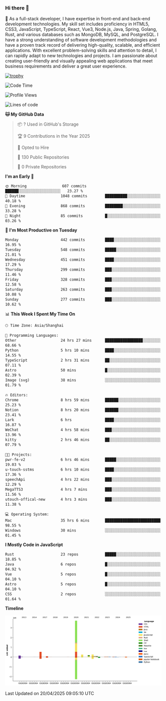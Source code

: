 ### Hi there 👋

🌱 As a full-stack developer, I have expertise in front-end and back-end development technologies. My skill set includes proficiency in HTML5, CSS3, JavaScript, TypeScript, React, Vue3, Node.js, Java, Spring, Golang, Rust, and various databases such as MongoDB, MySQL, and PostgreSQL. I have a strong understanding of software development methodologies and have a proven track record of delivering high-quality, scalable, and efficient applications. With excellent problem-solving skills and attention to detail, I can rapidly adapt to new technologies and projects. I am passionate about creating user-friendly and visually appealing web applications that meet business requirements and deliver a great user experience.

[![trophy](https://github-profile-trophy.vercel.app/?username=elton&rank=SECRET,SSS,SS,S,AAA,AA,A&theme=onedark&no-frame=true&margin-w=10)](https://github.com/ryo-ma/github-profile-trophy)

<!--START_SECTION:waka-->
![Code Time](http://img.shields.io/badge/Code%20Time-1%2C558%20hrs%2022%20mins-blue)

![Profile Views](http://img.shields.io/badge/Profile%20Views-0-blue)

![Lines of code](https://img.shields.io/badge/From%20Hello%20World%20I%27ve%20Written-5.6%20million%20lines%20of%20code-blue)

**🐱 My GitHub Data** 

> 📦 ? Used in GitHub's Storage 
 > 
> 🏆 9 Contributions in the Year 2025
 > 
> 💼 Opted to Hire
 > 
> 📜 130 Public Repositories 
 > 
> 🔑 0 Private Repositories 
 > 
**I'm an Early 🐤** 

```text
🌞 Morning                607 commits         ██████░░░░░░░░░░░░░░░░░░░   23.27 % 
🌆 Daytime                1048 commits        ██████████░░░░░░░░░░░░░░░   40.18 % 
🌃 Evening                868 commits         ████████░░░░░░░░░░░░░░░░░   33.28 % 
🌙 Night                  85 commits          █░░░░░░░░░░░░░░░░░░░░░░░░   03.26 % 
```
📅 **I'm Most Productive on Tuesday** 

```text
Monday                   442 commits         ████░░░░░░░░░░░░░░░░░░░░░   16.95 % 
Tuesday                  548 commits         █████░░░░░░░░░░░░░░░░░░░░   21.01 % 
Wednesday                451 commits         ████░░░░░░░░░░░░░░░░░░░░░   17.29 % 
Thursday                 299 commits         ███░░░░░░░░░░░░░░░░░░░░░░   11.46 % 
Friday                   328 commits         ███░░░░░░░░░░░░░░░░░░░░░░   12.58 % 
Saturday                 263 commits         ███░░░░░░░░░░░░░░░░░░░░░░   10.08 % 
Sunday                   277 commits         ███░░░░░░░░░░░░░░░░░░░░░░   10.62 % 
```


📊 **This Week I Spent My Time On** 

```text
🕑︎ Time Zone: Asia/Shanghai

💬 Programming Languages: 
Other                    24 hrs 27 mins      █████████████████░░░░░░░░   68.66 % 
Python                   5 hrs 10 mins       ████░░░░░░░░░░░░░░░░░░░░░   14.55 % 
TypeScript               2 hrs 31 mins       ██░░░░░░░░░░░░░░░░░░░░░░░   07.11 % 
Astro                    50 mins             █░░░░░░░░░░░░░░░░░░░░░░░░   02.39 % 
Image (svg)              38 mins             ░░░░░░░░░░░░░░░░░░░░░░░░░   01.79 % 

🔥 Editors: 
Chrome                   8 hrs 59 mins       ██████░░░░░░░░░░░░░░░░░░░   25.23 % 
Notion                   8 hrs 20 mins       ██████░░░░░░░░░░░░░░░░░░░   23.41 % 
Lark                     6 hrs               ████░░░░░░░░░░░░░░░░░░░░░   16.87 % 
WeChat                   4 hrs 58 mins       ███░░░░░░░░░░░░░░░░░░░░░░   13.96 % 
kitty                    2 hrs 46 mins       ██░░░░░░░░░░░░░░░░░░░░░░░   07.79 % 

🐱‍💻 Projects: 
pwr-fe-v2                6 hrs 46 mins       █████░░░░░░░░░░░░░░░░░░░░   19.03 % 
u-touch-sstms            6 hrs 10 mins       ████░░░░░░░░░░░░░░░░░░░░░   17.36 % 
speechApi                4 hrs 22 mins       ███░░░░░░░░░░░░░░░░░░░░░░   12.29 % 
MegaTTS3                 4 hrs 7 mins        ███░░░░░░░░░░░░░░░░░░░░░░   11.56 % 
utouch-offical-new       4 hrs 3 mins        ███░░░░░░░░░░░░░░░░░░░░░░   11.38 % 

💻 Operating System: 
Mac                      35 hrs 6 mins       █████████████████████████   98.55 % 
Windows                  30 mins             ░░░░░░░░░░░░░░░░░░░░░░░░░   01.45 % 
```

**I Mostly Code in JavaScript** 

```text
Rust                     23 repos            █████░░░░░░░░░░░░░░░░░░░░   18.85 % 
Java                     6 repos             █░░░░░░░░░░░░░░░░░░░░░░░░   04.92 % 
Vue                      5 repos             █░░░░░░░░░░░░░░░░░░░░░░░░   04.10 % 
Astro                    5 repos             █░░░░░░░░░░░░░░░░░░░░░░░░   04.10 % 
CSS                      2 repos             ░░░░░░░░░░░░░░░░░░░░░░░░░   01.64 % 
```



**Timeline**

![Lines of Code chart](https://raw.githubusercontent.com/elton/elton/main/assets/bar_graph.png)


 Last Updated on 20/04/2025 09:05:10 UTC
<!--END_SECTION:waka-->

<!--
**elton/elton** is a ✨ _special_ ✨ repository because its `README.md` (this file) appears on your GitHub profile.

Here are some ideas to get you started:

- 🔭 I’m currently working on ...
- 🌱 I’m currently learning ...
- 👯 I’m looking to collaborate on ...
- 🤔 I’m looking for help with ...
- 💬 Ask me about ...
- 📫 How to reach me: ...
- 😄 Pronouns: ...
- ⚡ Fun fact: ...
-->
